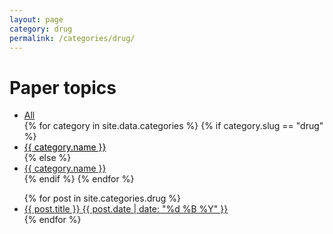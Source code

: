 ```yaml
---
layout: page
category: drug
permalink: /categories/drug/
---
```


# Paper topics

<div class="explore">
    <ul class="categories">
		<li class="categories__item"><a href="{{ '/notes' | prepend: site.baseurl }}">All</a></li>
        {% for category in site.data.categories %}
            {% if category.slug == "drug" %}
              <li class="categories__item"><a href="{{ '/categories/' | append: category.slug | prepend: site.baseurl }}" style="text-decoration:underline;color:black">{{ category.name }}</a></li>
            {% else %}
              <li class="categories__item"><a href="{{ '/categories/' | append: category.slug | prepend: site.baseurl }}">{{ category.name }}</a></li>
            {% endif %}
        {% endfor %}
    </ul>
</div>

<ul class="list-posts">
    {% for post in site.categories.drug %}
        <li class="post-teaser">
            <a href="{{ post.url | prepend: site.baseurl }}">
                <span class="post-teaser__title">{{ post.title }}</span>
                <span class="post-teaser__date">{{ post.date | date: "%d %B %Y" }}</span>
            </a>
        </li>
    {% endfor %}
</ul>

